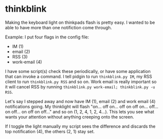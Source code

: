 thinkblink
==========

Making the keyboard light on thinkpads flash is pretty easy. I wanted to be able to have more than one notifiction come through.

Example:
I put four flags in the config file:
- IM (1)
- email (2)
- RSS (3)
- work-email (4)

I have some script(s) check these periodically, or have some application that can invoke a command. I tell pidgin to run `thinkblink.py IM`, my RSS client to run `thinkblink.py RSS` and so on.
Work email is really important so it will cancel RSS by running `thinkblink.py work-email; thinkblink.py -u RSS`.

Let's say I stepped away and now have IM (1), email (2) and work email (4) notifications going. My thinklight will flash "on... off on... off on off on... off... on off... on off on off..." and so on (1, 2, 4, 1, 2, 4...). This lets you see what wants your attention without anything creeping onto the screen.

If I toggle the light manually my script sees the difference and discards the top notification (4), the others (2, 1) stay set.
